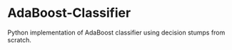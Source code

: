# AdaBoost-Classifier
Python implementation of AdaBoost classifier using decision stumps from scratch.
